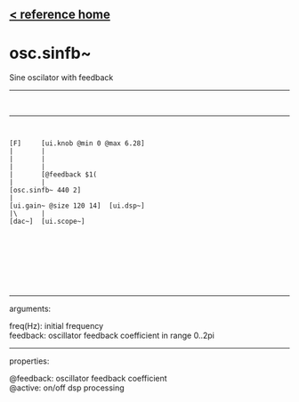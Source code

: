 [< reference home](index.html)
---

# osc.sinfb~


Sine oscilator with feedback

---

<br>


---


```


[F]     [ui.knob @min 0 @max 6.28]
|       |
|       |
|       |
|       [@feedback $1(
|       |
[osc.sinfb~ 440 2]
|
[ui.gain~ @size 120 14]  [ui.dsp~]
|\      |
[dac~]  [ui.scope~]







            
```

---
arguments:

freq(Hz): initial
            frequency<br>
feedback: oscillator
            feedback coefficient in range 0..2pi<br>

---
properties:

@feedback: 
            oscillator feedback coefficient<br>
@active: on/off dsp
            processing<br>

